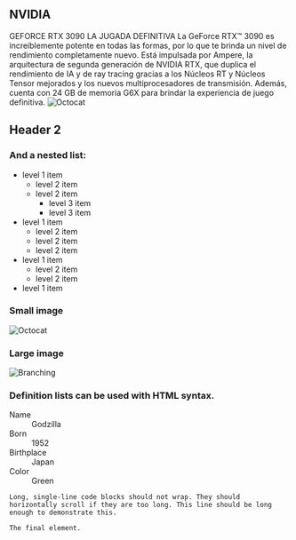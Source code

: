 ## NVIDIA                                                                                                                                                     
GEFORCE RTX 3090
LA JUGADA DEFINITIVA
La GeForce RTX™ 3090 es increíblemente potente en todas las formas, por lo que te brinda un nivel de rendimiento completamente nuevo. Está impulsada por Ampere, la arquitectura de segunda generación de NVIDIA RTX, que duplica el rendimiento de IA y de ray tracing gracias a los Núcleos RT y Núcleos Tensor mejorados y los nuevos multiprocesadores de transmisión. Además, cuenta con 24 GB de memoria G6X para brindar la experiencia de juego definitiva.
![Octocat](https://www.google.com/url?sa=i&url=https%3A%2F%2Fwww.xataka.com%2Fcomponentes%2Fnvidia-geforce-rtx-3000-caracteristicas-precio-ficha-tecnica&psig=AOvVaw286mQEXBN7uiWZ2rERRv_E&ust=1619579461658000&source=images&cd=vfe&ved=0CAIQjRxqFwoTCJCV7ea5nfACFQAAAAAdAAAAABAE)





## Header 2

>
### And a nested list:

- level 1 item
  - level 2 item
  - level 2 item
    - level 3 item
    - level 3 item
- level 1 item
  - level 2 item
  - level 2 item
  - level 2 item
- level 1 item
  - level 2 item
  - level 2 item
- level 1 item

### Small image

![Octocat](https://github.githubassets.com/images/icons/emoji/octocat.png)

### Large image

![Branching](https://guides.github.com/activities/hello-world/branching.png)


### Definition lists can be used with HTML syntax.

<dl>
<dt>Name</dt>
<dd>Godzilla</dd>
<dt>Born</dt>
<dd>1952</dd>
<dt>Birthplace</dt>
<dd>Japan</dd>
<dt>Color</dt>
<dd>Green</dd>
</dl>

```
Long, single-line code blocks should not wrap. They should horizontally scroll if they are too long. This line should be long enough to demonstrate this.
```

```
The final element.
```
